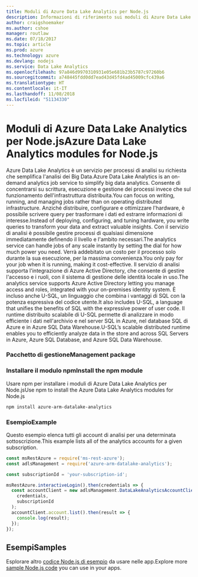 ```yaml
---
title: Moduli di Azure Data Lake Analytics per Node.js
description: Informazioni di riferimento sui moduli di Azure Data Lake Analytics per Node.js
author: craigshoemaker
ms.author: cshoe
manager: routlaw
ms.date: 07/18/2017
ms.topic: article
ms.prod: azure
ms.technology: azure
ms.devlang: nodejs
ms.service: Data Lake Analytics
ms.openlocfilehash: 97a846d9970310931e05e681b23b5787c97260b6
ms.sourcegitcommit: a748445fdd0dd7ead43d45fd4ad45009cfc439a6
ms.translationtype: HT
ms.contentlocale: it-IT
ms.lasthandoff: 11/08/2018
ms.locfileid: "51134330"
---
```

# <a name="azure-data-lake-analytics-modules-for-nodejs"></a><span data-ttu-id="6fcd0-103">Moduli di Azure Data Lake Analytics per Node.js</span><span class="sxs-lookup"><span data-stu-id="6fcd0-103">Azure Data Lake Analytics modules for Node.js</span></span>

<span data-ttu-id="6fcd0-104">Azure Data Lake Analytics è un servizio per processi di analisi su richiesta che semplifica l'analisi dei Big Data.</span><span class="sxs-lookup"><span data-stu-id="6fcd0-104">Azure Data Lake Analytics is an on-demand analytics job service to simplify big data analytics.</span></span> <span data-ttu-id="6fcd0-105">Consente di concentrarsi su scrittura, esecuzione e gestione dei processi invece che sul funzionamento dell'infrastruttura distribuita.</span><span class="sxs-lookup"><span data-stu-id="6fcd0-105">You can focus on writing, running, and managing jobs rather than on operating distributed infrastructure.</span></span> <span data-ttu-id="6fcd0-106">Anziché distribuire, configurare e ottimizzare l'hardware, è possibile scrivere query per trasformare i dati ed estrarre informazioni di interesse.</span><span class="sxs-lookup"><span data-stu-id="6fcd0-106">Instead of deploying, configuring, and tuning hardware, you write queries to transform your data and extract valuable insights.</span></span> <span data-ttu-id="6fcd0-107">Con il servizio di analisi è possibile gestire processi di qualsiasi dimensione immediatamente definendo il livello e l'ambito necessari.</span><span class="sxs-lookup"><span data-stu-id="6fcd0-107">The analytics service can handle jobs of any scale instantly by setting the dial for how much power you need.</span></span> <span data-ttu-id="6fcd0-108">Verrà addebitato un costo per il processo solo durante la sua esecuzione, per la massima convenienza.</span><span class="sxs-lookup"><span data-stu-id="6fcd0-108">You only pay for your job when it is running, making it cost-effective.</span></span> <span data-ttu-id="6fcd0-109">Il servizio di analisi supporta l'integrazione di Azure Active Directory, che consente di gestire l'accesso e i ruoli, con il sistema di gestione delle identità locale in uso.</span><span class="sxs-lookup"><span data-stu-id="6fcd0-109">The analytics service supports Azure Active Directory letting you manage access and roles, integrated with your on-premises identity system.</span></span> <span data-ttu-id="6fcd0-110">È incluso anche U-SQL, un linguaggio che combina i vantaggi di SQL con la potenza espressiva del codice utente.</span><span class="sxs-lookup"><span data-stu-id="6fcd0-110">It also includes U-SQL, a language that unifies the benefits of SQL with the expressive power of user code.</span></span> <span data-ttu-id="6fcd0-111">Il runtime distribuito scalabile di U-SQL permette di analizzare in modo efficiente i dati nell'archivio e nel server SQL in Azure, nel database SQL di Azure e in Azure SQL Data Warehouse.</span><span class="sxs-lookup"><span data-stu-id="6fcd0-111">U-SQL’s scalable distributed runtime enables you to efficiently analyze data in the store and across SQL Servers in Azure, Azure SQL Database, and Azure SQL Data Warehouse.</span></span>

### <a name="management-package"></a><span data-ttu-id="6fcd0-112">Pacchetto di gestione</span><span class="sxs-lookup"><span data-stu-id="6fcd0-112">Management package</span></span>

### <a name="install-the-npm-module"></a><span data-ttu-id="6fcd0-113">Installare il modulo npm</span><span class="sxs-lookup"><span data-stu-id="6fcd0-113">Install the npm module</span></span>

<span data-ttu-id="6fcd0-114">Usare npm per installare i moduli di Azure Data Lake Analytics per Node.js</span><span class="sxs-lookup"><span data-stu-id="6fcd0-114">Use npm to install the Azure Data Lake Analytics modules for Node.js</span></span>

```bash
npm install azure-arm-datalake-analytics
```

### <a name="example"></a><span data-ttu-id="6fcd0-115">Esempio</span><span class="sxs-lookup"><span data-stu-id="6fcd0-115">Example</span></span>

<span data-ttu-id="6fcd0-116">Questo esempio elenca tutti gli account di analisi per una determinata sottoscrizione.</span><span class="sxs-lookup"><span data-stu-id="6fcd0-116">This example lists all of the analytics accounts for a given subscription.</span></span>

```javascript
const msRestAzure = require('ms-rest-azure');
const adlsManagement = require('azure-arm-datalake-analytics');

const subscriptionId = 'your-subscription-id';

msRestAzure.interactiveLogin().then(credentials => {
  const accountClient = new adlsManagement.DataLakeAnalyticsAccountClient(
    credentials,
    subscriptionId
  );
  accountClient.account.list().then(result => {
    console.log(result);
  });
});
```

## <a name="samples"></a><span data-ttu-id="6fcd0-117">Esempi</span><span class="sxs-lookup"><span data-stu-id="6fcd0-117">Samples</span></span>

<span data-ttu-id="6fcd0-118">Esplorare altro [codice Node.js di esempio](https://azure.microsoft.com/resources/samples/?platform=nodejs) da usare nelle app.</span><span class="sxs-lookup"><span data-stu-id="6fcd0-118">Explore more [sample Node.js code](https://azure.microsoft.com/resources/samples/?platform=nodejs) you can use in your apps.</span></span>
